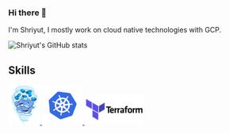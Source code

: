 ### Hi there 👋

<!--
**Shriyut/Shriyut** is a ✨ _special_ ✨ repository because its `README.md` (this file) appears on your GitHub profile.

Here are some ideas to get you started:

- 🔭 I’m currently working on ...
- 🌱 I’m currently learning ...
- 👯 I’m looking to collaborate on ...
- 🤔 I’m looking for help with ...
- 💬 Ask me about ...
- 📫 How to reach me: ...
- 😄 Pronouns: ...
- ⚡ Fun fact: ...
-->

I'm Shriyut, I mostly work on cloud native technologies with GCP. 

![Shriyut's GitHub stats](https://github-readme-stats.vercel.app/api?username=Shriyut&hide=issues&show_icons=true&theme=onedark)

## Skills

<p float="left">
  <a href="https://www.docker.com/" target="_blank">
    <img src="https://raw.githubusercontent.com/Shriyut/Shriyut/main/docker.gif"  height="80" />
  </a>
  <a href="https://kubernetes.io/" target="_blank">
    <img src="https://raw.githubusercontent.com/Shriyut/Shriyut/main/k8s.gif" height="80" />
  </a>
  <a href="https://www.terraform.io/" target="_blank" >
    <img src="https://raw.githubusercontent.com/Shriyut/Shriyut/main/terraform.gif" width="120" />
  </a>
</p>
